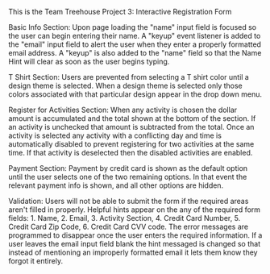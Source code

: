 This is the Team Treehouse Project 3: Interactive Registration Form

Basic Info Section:
Upon page loading the "name" input field is focused so the user can begin entering their name. A "keyup" event listener is added to the "email" input field to alert the user when they enter a properly formatted email address.  A "keyup" is also added to the "name" field so that the Name Hint will clear as soon as the user begins typing.

T Shirt Section:
Users are prevented from selecting a T shirt color until a design theme is selected.  When a design theme is selected only those colors associated with that particular design appear in the drop down menu.

Register for Activities Section:
When any activity is chosen the dollar amount is accumulated and the total shown at the bottom of the section.  If an activity is unchecked that amount is subtracted from the total.  Once an activity is selected any activity with a conflicting day and time is automatically disabled to prevent registering for two activities at the same time.  If that activity is deselected then the disabled activities are enabled.  

Payment Section:
Payment by credit card is shown as the default option until the user selects one of the two remaining options.  In that event the relevant payment info is shown, and all other options are hidden.  

Validation:
Users will not be able to submit the form if the required areas aren't filled in properly.  Helpful hints appear on the any of the required form fields: 1. Name, 2. Email, 3. Activity Section, 4. Credit Card Number, 5. Credit Card Zip Code, 6. Credit Card CVV code.  The error messages are programmed to disappear once the user enters the required information.  If a user leaves the email input field blank the hint messaged is changed so that instead of mentioning an improperly formatted email it lets them know they forgot it entirely. 